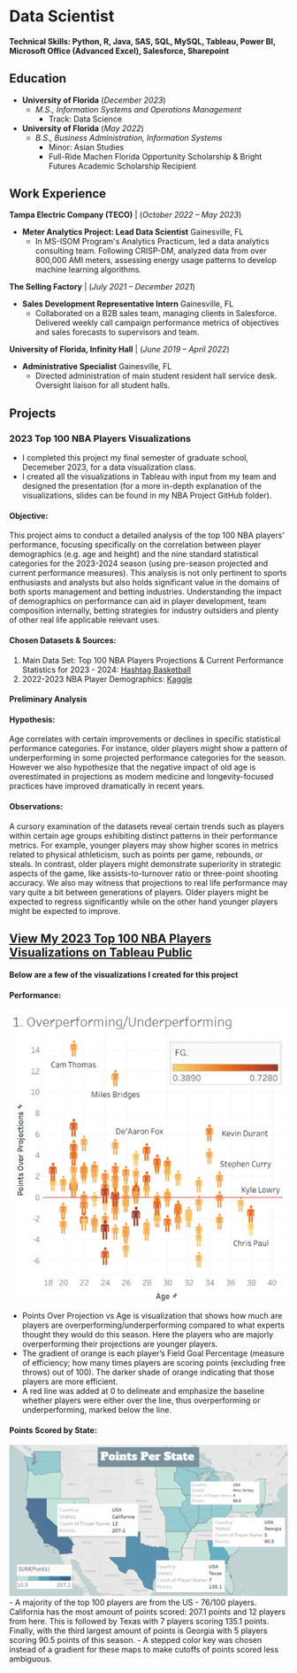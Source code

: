 # Data Scientist

#### Technical Skills: Python, R, Java, SAS, SQL, MySQL, Tableau, Power BI, Microsoft Office (Advanced Excel), Salesforce, Sharepoint


## Education
- **University of Florida** (_December 2023_)
  - *M.S., Information Systems and Operations Management* 
    - Track: Data Science
- **University of Florida** (_May 2022_)
  - *B.S., Business Administration, Information Systems*
    - Minor: Asian Studies
    - Full-Ride Machen Florida Opportunity Scholarship & Bright Futures Academic Scholarship Recipient
  
## Work Experience
**Tampa Electric Company (TECO)** | (_October 2022 – May 2023_)
- **Meter Analytics Project: Lead Data Scientist** Gainesville, FL
  - In MS-ISOM Program's Analytics Practicum, led a data analytics consulting team. Following CRISP-DM, analyzed data from over 800,000 AMI meters, assessing energy usage patterns to develop machine learning algorithms.

**The Selling Factory** | (_July 2021 – December 2021_)
- **Sales Development Representative Intern** Gainesville, FL
  - Collaborated on a B2B sales team, managing clients in Salesforce. Delivered weekly call campaign performance metrics of objectives and sales forecasts to supervisors and team.

**University of Florida, Infinity Hall** | (_June 2019 – April 2022_)
- **Administrative Specialist** Gainesville, FL
  - Directed administration of main student resident hall service desk. Oversight liaison for all student halls.

## Projects

### 2023 Top 100 NBA Players Visualizations
- I completed this project my final semester of graduate school, Decemeber 2023, for a data visualization class.
- I created all the visualizations in Tableau with input from my team and designed the presentation (for a more in-depth explanation of the visualizations, slides can be found in my NBA Project GitHub folder).
  
#### Objective:
This project aims to conduct a detailed analysis of the top 100 NBA players’ performance,
focusing specifically on the correlation between player demographics (e.g. age and height)
and the nine standard statistical categories for the 2023-2024 season (using pre-season
projected and current performance measures). This analysis is not only pertinent to sports
enthusiasts and analysts but also holds significant value in the domains of both sports
management and betting industries. Understanding the impact of demographics on
performance can aid in player development, team composition internally, betting strategies
for industry outsiders and plenty of other real life applicable relevant uses.

#### Chosen Datasets & Sources:
1. Main Data Set: Top 100 NBA Players Projections & Current Performance Statistics for 2023 - 2024: <a href="https://hashtagbasketball.com/fantasy-basketball-rankings"> Hashtag Basketball</a>
2. 2022-2023 NBA Player Demographics: <a href="https://www.kaggle.com/datasets/justinas/nba-players-data"> Kaggle</a>

#### Preliminary Analysis
#### Hypothesis: 
Age correlates with certain improvements or declines in specific statistical performance categories. For instance, older players might show a pattern of underperforming in some projected performance categories for the season. However we also hypothesize that the negative impact of old age is overestimated in projections as modern
medicine and longevity-focused practices have improved dramatically in recent years. 
#### Observations: 
A cursory examination of the datasets reveal certain trends such as players within certain age groups exhibiting distinct patterns in their performance metrics. For example, younger players may show higher scores in metrics related to physical athleticism, such as points per game, rebounds, or steals. In contrast, older players might demonstrate superiority in strategic aspects of the game, like assists-to-turnover ratio or three-point shooting accuracy. We also may witness that projections to real life performance may vary quite a bit between generations of players. Older players might be expected to regress significantly while on the other hand younger players might be expected to improve.

## <a href="https://public.tableau.com/views/NBA_17244393402170/1_OverperformingUnderperforming?:language=en-US&:sid=&:redirect=auth&:display_count=n&:origin=viz_share_link"> View My 2023 Top 100 NBA Players Visualizations on Tableau Public</a>
#### Below are a few of the visualizations I created for this project
#### Performance:
<img src="images/NBA_Performance.png"/>

- Points Over Projection vs Age is visualization that shows how much are players are overperforming/underperforming compared to what experts thought they would do this season. Here the players who are majorly overperforming their projections are younger players.
- The gradient of orange is each player’s Field Goal Percentage (measure of efficiency; how many times players are scoring points (excluding free throws) out of 100). The darker shade of orange indicating that those players are more efficient.
- A red line was added at 0 to delineate and emphasize the baseline whether players were either over the line, thus overperforming or underperforming, marked below the line.

#### Points Scored by State:
<img src="images/NBA_Points_State.png"/>
- A majority of the top 100 players are from the US - 76/100 players. California has the most amount of points scored: 207.1 points and 12 players from here. This is followed by Texas with 7 players scoring 135.1 points. Finally, with the third largest amount of points is Georgia with 5 players scoring 90.5 points of this season. 
- A stepped color key was chosen instead of a gradient for these maps to make cutoffs of points scored less ambiguous.






